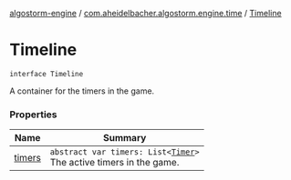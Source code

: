 [algostorm-engine](../../index.md) / [com.aheidelbacher.algostorm.engine.time](../index.md) / [Timeline](.)

# Timeline

`interface Timeline`

A container for the timers in the game.

### Properties

| Name | Summary |
|---|---|
| [timers](timers.md) | `abstract var timers: List<`[`Timer`](../-timer/index.md)`>`<br>The active timers in the game. |
